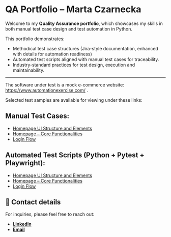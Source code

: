 # QA Portfolio – Marta Czarnecka

Welcome to my **Quality Assurance portfolio**, which showcases my skills in both manual test case design and test automation in Python.


This portfolio demonstrates:
- Methodical test case structures (Jira-style documentation, enhanced with details for automation readiness)
- Automated test scripts aligned with manual test cases for traceability.
- Industry-standard practices for test design, execution and maintainability.

---

The software under test is a mock e-commerce website: https://www.automationexercise.com/ .

Selected test samples are available for viewing under these links:

## Manual Test Cases:
- [Homepage UI Structure and Elements](manual/TC_HOME_UI_001.md)
- [Homepage – Core Functionalities](manual/TC_FUNC_HOME_001.md)
- [Login Flow](manual/TC_LOGIN_001.md)

## Automated Test Scripts (Python + Pytest + Playwright):
- [Homepage UI Structure and Elements](automation/test_tc_home_ui_001.md)
- [Homepage – Core Functionalities](automation/test_tc_func_home_001.md)
- [Login Flow](automation/test_tc_login_001.md)


## 📩 Contact details

For inquiries, please feel free to reach out:  

- [**LinkedIn**](www.linkedin.com/in/marta-czarnecka-40406878) 
- [**Email**](martaczarneckaqa@gmail.com)
